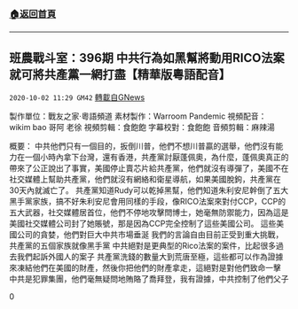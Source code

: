 ###  [:house:返回首頁](https://github.com/ourhimalayas/txt)
---

## 班農戰斗室：396期 中共行為如黑幫將動用RICO法案 就可將共產黨一網打盡【精華版粵語配音】
`2020-10-02 11:29 GM42` [轉載自GNews](https://gnews.org/zh-hant/397902/)

製作單位：戰友之家·粵語頻道
素材製作：Warroom Pandemic
視頻配音：
wikim bao
哥阿
老徐
視頻剪輯：食飽飽
字幕校對：食飽飽
音頻剪輯：麻辣湯



概要：
中共他們只有一個目的，扳倒川普，他們不想川普贏的選舉，他們沒有能力在一個小時內拿下台灣，還有香港，共產黨討厭蓬佩奧，為什麼，蓬佩奧真正的帶來了公正說出了事實，美國停止賣芯片給共產黨，他們就沒有導彈了，美國不在社交媒體上幫助共產黨，他們就沒有網絡和衛星導航，如果美國脫鉤，共產黨在30天內就滅亡了。
共產黨知道Rudy可以乾掉黑幫，他們知道朱利安尼幹倒了五大黑手黨家族，搞不好朱利安尼會用同樣的手段，像RICO法案來對付CCP，CCP的五大武器，社交媒體居首位，他們不停地攻擊閆博士，她毫無防禦能力，因為這是美國社交媒體公司封了她賬號，那是因為CCP完全控制了這些美國公司。
這些美國公司的貪婪，他們對巨大中共市場垂涎
我們的言論自由目前正受到重大挑戰，共產黨的五個家族就像黑手黨
中共絕對是更典型的Rico法案的案件，比起很多過去我們起訴外國人的案子
共產黨洗錢的數量大到荒唐至極，這些都可以作為證據來凍結他們在美國的財產，然後你把他們的財產拿走，這絕對是對他們致命一擊
中共是犯罪集團，他們毫無疑問地賄賂了喬拜登，我有證據，中共控制了他們父子

0
